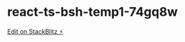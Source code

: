 # react-ts-bsh-temp1-74gq8w

[Edit on StackBlitz ⚡️](https://stackblitz.com/edit/react-ts-bsh-temp1-74gq8w)